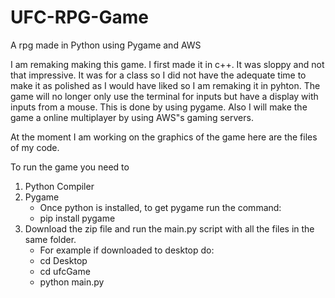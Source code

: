 # UFC-RPG-Game
A rpg made in Python using Pygame and AWS

I am remaking making this game. I first made it in c++. It was sloppy and not that impressive. It was for a class so I did not have the adequate time to make it as polished as I would have liked so I am remaking it in pyhton. The game will no longer only use the terminal for inputs but have a display with inputs from a mouse. This is done by using pygame. Also I will make the game a online multiplayer by using AWS"s gaming servers.

At the moment I am working on the graphics of the game here are the files of my code.

To run the game you need to
  1. Python Compiler
  2. Pygame
        - Once python is installed, to get pygame run the command:
        - pip install pygame
  3. Download the zip file and run the main.py script with all the files in the same folder.
        - For example if downloaded to desktop do:
        - cd Desktop
        - cd ufcGame
        - python main.py 
